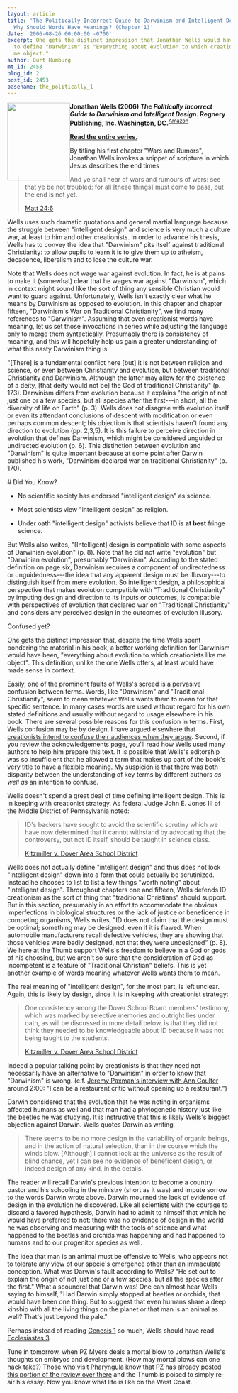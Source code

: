 ```yaml
---
layout: article
title: 'The Politically Incorrect Guide to Darwinism and Intelligent Design Review:
  Why Should Words Have Meanings? (Chapter 1)'
date: '2006-08-26 00:00:00 -0700'
excerpt: One gets the distinct impression that Jonathan Wells would have done better
  to define "Darwinism" as "Everything about evolution to which creationists like
  me object."
author: Burt Humburg
mt_id: 2453
blog_id: 2
post_id: 2453
basename: the_politically_1
---
```

<img src="http://scit.us/~reed/pigid.jpg" alt="" width="141" height="175" style="float:left;" />

**Jonathan Wells (2006) _The Politically Incorrect Guide to Darwinism and Intelligent Design_. Regnery Publishing, Inc. Washington, DC.**<sup>[Amazon](amazon://1596980133)</sup>

**[Read the entire series.](/archives/2006/08/the-politically.html)**

By titling his first chapter "Wars and Rumors", Jonathan Wells invokes a snippet of scripture in which Jesus describes the end times 

> And ye shall hear of wars and rumours of wars: see that ye be not troubled: for all \[these things\] must come to pass, but the end is not yet.
> 
> [Matt 24:6](http://www.blueletterbible.org/kjv/Mat/Mat024.html#top)

Wells uses such dramatic quotations and general martial language because the struggle between "intelligent design" and science is very much a culture war, at least to him and other creationists. In order to advance his thesis, Wells has to convey the idea that "Darwinism" pits itself against traditional Christianity: to allow pupils to learn it is to give them up to atheism, decadence, liberalism and to lose the culture war.

Note that Wells does not wage war against evolution. In fact, he is at pains to make it (somewhat) clear that he wages war against "Darwinism", which in context might sound like the sort of thing any sensible Christian would want to guard against. Unfortunately, Wells isn't exactly clear what he means by Darwinism as opposed to evolution. In this chapter and chapter fifteen, "Darwinism's War on Traditional Christianity", we find many references to "Darwinism". Assuming that even creationist words have meaning, let us set those invocations in series while adjusting the language only to merge them syntactically. Presumably there is consistency of meaning, and this will hopefully help us gain a greater understanding of what this nasty Darwinism thing is.

"\[There\] is a fundamental conflict here \[but\] it is not between religion and science, or even between Christianity and evolution, but between traditional Christianity and Darwinism. Although the latter may allow for the existence of a deity, \[that deity would not be\] the God of traditional Christianity" (p. 173). Darwinism differs from evolution because it explains "the origin of not just one or a few species, but all species after the first---in short, all the diversity of life on Earth" (p. 3). Wells does not disagree with evolution itself or even its attendant conclusions of descent with modification or even perhaps common descent; his objection is that scientists haven't found any direction to evolution (pp. 2,3,5). It is this failure to perceive direction in evolution that defines Darwinism, which might be considered unguided or undirected evolution (p. 6). This distinction between evolution and "Darwinism" is quite important because at some point after Darwin published his work, "Darwinism declared war on traditional Christianity" (p. 170).

<aside>
# Did You Know?


* No scientific society has endorsed "intelligent design" as science.

* Most scientists view "intelligent design" as religion.

* Under oath "intelligent design" activists believe that ID is **at best** fringe science.

</aside>

But Wells also writes, "\[Intelligent\] design is compatible with some aspects of Darwinian evolution" (p. 8). Note that he did not write "evolution" but "Darwinian evolution", presumably "Darwinism". According to the stated definition on page six, Darwinism requires a component of undirectedness or unguidedness---the idea that any apparent design must be illusory---to distinguish itself from mere evolution. So intelligent design, a philosophical perspective that makes evolution compatible with "Traditional Christianity" by imputing design and direction to its inputs or outcomes, is compatible with perspectives of evolution that declared war on "Traditional Christianity" and considers any perceived design in the outcomes of evolution illusory.

Confused yet?

One gets the distinct impression that, despite the time Wells spent pondering the material in his book, a better working definition for Darwinism would have been, "everything about evolution to which creationists like me object". This definition, unlike the one Wells offers, at least would have made sense in context.

Easily, one of the prominent faults of Wells's screed is a pervasive confusion between terms. Words, like "Darwinism" and "Traditional Christianity", seem to mean whatever Wells wants them to mean for that specific sentence.  In many cases words are used without regard for his own stated definitions and usually without regard to usage elsewhere in his book. There are several possible reasons for this confusion in terms.  First, Wells confusion may be by design. I have argued elsewhere that [creationists intend to confuse their audiences when they argue](/archives/2005/05/creationist-fea.html). Second, if you review the acknowledgements page, you'll read how Wells used many authors to help him prepare this text. It is possible that Wells's editorship was so insufficient that he allowed a term that makes up part of the book's very title to have a flexible meaning. My suspicion is that there was both disparity between the understanding of key terms by different authors _as well as_ an intention to confuse. 

Wells doesn't spend a great deal of time defining intelligent design. This is in keeping with creationist strategy. As federal Judge John E. Jones III of the Middle District of Pennsylvania noted: 

> ID's backers have sought to avoid the scientific scrutiny which we have now determined that it cannot withstand by advocating that the controversy, but not ID itself, should be taught in science class.
> 
> [Kitzmiller v. Dover Area School District](http://www.talkorigins.org/faqs/dover/kitzmiller_v_dover_decision2.html#p165)

Wells does not actually define "intelligent design" and thus does not lock "intelligent design" down into a form that could actually be scrutinized.  Instead he chooses to list to list a few things "worth noting" about "intelligent design". Throughout chapters one and fifteen, Wells defends ID creationism as the sort of thing that "traditional Christians" should support. But in this section, presumably in an effort to accommodate the obvious imperfections in biological structures or the lack of justice or beneficence in competing organisms, Wells writes,  "ID does not claim that the design must be optimal; something may be designed, even if it is flawed. When automobile manufacturers recall defective vehicles, they are showing that those vehicles were badly designed, not that they were undesigned" (p. 8).  We here at the Thumb support Wells's freedom to believe in a God or gods of his choosing, but we aren't so sure that the consideration of God as incompetent is a feature of "Traditional Christian" beliefs. This is yet another example of words meaning whatever Wells wants them to mean.

The real meaning of "intelligent design", for the most part, is left unclear. Again, this is likely by design, since it is in keeping with creationist strategy:

> One consistency among the Dover School Board members' testimony, which was marked by selective memories and outright lies under oath, as will be discussed in more detail below, is that they did not think they needed to be knowledgeable about ID because it was not being taught to the students.
> 
> [Kitzmiller v. Dover Area School District](http://www.talkorigins.org/faqs/dover/kitzmiller_v_dover_decision.html#n7)

Indeed a popular talking point by creationists is that they need not necessarily have an alternative to "Darwinism" in order to know that "Darwinism" is wrong. (c.f. [Jeremy Paxman's interview with Ann Coulter](http://youtube.com/watch?v=4aiHbUplz3k) around 2:00: "I can be a restaurant critic without opening up a restaurant.")

Darwin considered that the evolution that he was noting in organisms affected humans as well and that man had a phylogenetic history just like the beetles he was studying.  It is instructive that this is likely Wells's biggest objection against Darwin. Wells quotes Darwin as writing,

> There seems to be no more design in the variability of organic beings, and in the action of natural selection, than in the course which the winds blow. \[Although\] I cannot look at the universe as the result of blind chance, yet I can see no evidence of beneficent design, or indeed design of any kind, in the details.

The reader will recall Darwin's previous intention to become a country pastor and his schooling in the ministry (short as it was) and impute sorrow to the words Darwin wrote above. Darwin mourned the lack of evidence of design in the evolution he discovered. Like all scientists with the courage to discard a favored hypothesis, Darwin had to admit to himself that which he would have preferred to not: there was no evidence of design in the world he was observing and measuring with the tools of science and what happened to the beetles and orchids was happening and had happened to humans and to our progenitor species as well.

The idea that man is an animal must be offensive to Wells, who appears not to tolerate any view of our specie's emergence other than an immaculate conception. What was Darwin's fault according to Wells? "He set out to explain the origin of not just one or a few species, but all the species after the first." What a scoundrel that Darwin was! One can almost hear Wells saying to himself, "Had Darwin simply stopped at beetles or orchids, that would have been one thing. But to suggest that even humans share a deep kinship with all the living things on the planet or that man is an animal as well? That's just beyond the pale."

Perhaps instead of reading [Genesis 1](http://www.blueletterbible.org/kjv/Gen/Gen001.html#top) so much, Wells should have read [Ecclesiastes 3](http://www.blueletterbible.org/kjv/Ecc/Ecc003.html#top).

Tune in tomorrow, when PZ Myers deals a mortal blow to Jonathan Wells's thoughts on embryos and development.  (How may mortal blows can one hack take?)  Those who visit [Pharyngula](http://scienceblogs.com/pharyngula/) know that PZ has already posted [this portion of the review over there](http://scienceblogs.com/pharyngula/2006/08/the_politically_incorrect_guid.php) and the Thumb is poised to simply re-air his essay. Now you know what life is like on the West Coast.
